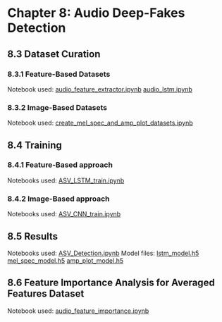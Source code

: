 # Chapter 8: Audio Deep-Fakes Detection

## 8.3 Dataset Curation
### 8.3.1 Feature-Based Datasets
Notebook used: [audio_feature_extractor.ipynb](Audio%20Deep-Fakes%20Detection/audio_feature_extractor.ipynb)
               [audio_lstm.ipynb](Audio%20Deep-Fakes%20Detection/audio_lstm.ipynb)
### 8.3.2 Image-Based Datasets 
Notebook used: [create_mel_spec_and_amp_plot_datasets.ipynb](Audio%20Deep-Fakes%20Detection/create_mel_spec_and_amp_plot_datasets.ipynb)

## 8.4 Training 
### 8.4.1 Feature-Based approach
Notebooks used: [ASV_LSTM_train.ipynb](Audio%20Deep-Fakes%20Detection/ASV_LSTM_train.ipynb)
### 8.4.2 Image-Based approach 
Notebooks used: [ASV_CNN_train.ipynb](Audio%20Deep-Fakes%20Detection/ASV_CNN_train.ipynb)

## 8.5 Results 
Notebooks used: [ASV_Detection.ipynb](Audio%20Deep-Fakes%20Detection/ASV_Detection.ipynb)
Model files: [lstm_model.h5](Audio%20Deep-Fakes%20Detection/lstm_model.h5)
             [mel_spec_model.h5](Audio%20Deep-Fakes%20Detection/mel_spec_model.h5)
             [amp_plot_model.h5](Audio%20Deep-Fakes%20Detection/amp_plot_model.h5)

## 8.6 Feature Importance Analysis for Averaged Features Dataset
Notebook used: [audio_feature_importance.ipynb](Audio%20Deep-Fakes%20Detection/audio_feature_importance.ipynb)
